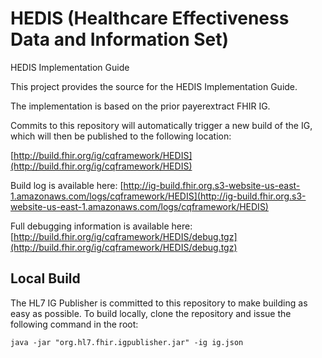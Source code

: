 # HEDIS (Healthcare Effectiveness Data and Information Set)

HEDIS Implementation Guide

This project provides the source for the HEDIS Implementation Guide.

The implementation is based on the prior payerextract FHIR IG.

Commits to this repository will automatically trigger a new build of the IG, which will then be published to the following location:

[http://build.fhir.org/ig/cqframework/HEDIS](http://build.fhir.org/ig/cqframework/HEDIS)

Build log is available here:
[http://ig-build.fhir.org.s3-website-us-east-1.amazonaws.com/logs/cqframework/HEDIS](http://ig-build.fhir.org.s3-website-us-east-1.amazonaws.com/logs/cqframework/HEDIS)

Full debugging information is available here:
[http://build.fhir.org/ig/cqframework/HEDIS/debug.tgz](http://build.fhir.org/ig/cqframework/HEDIS/debug.tgz)

## Local Build

The HL7 IG Publisher is committed to this repository to make building as easy as possible. To build locally, clone the repository and issue the following command in the root:

    java -jar "org.hl7.fhir.igpublisher.jar" -ig ig.json